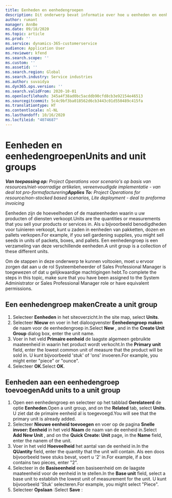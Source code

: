 ```yaml
---
title: Eenheden en eenhedengroepen
description: Dit onderwerp bevat informatie over hoe u eenheden en eenhedengroepen kunt maken in Dynamics 365 Project Operations.
author: rumant
manager: AnnBe
ms.date: 09/18/2020
ms.topic: article
ms.prod: ''
ms.service: dynamics-365-customerservice
audience: Application User
ms.reviewer: kfend
ms.search.scope: ''
ms.custom: ''
ms.assetid: ''
ms.search.region: Global
ms.search.industry: Service industries
ms.author: suvaidya
ms.dyn365.ops.version: ''
ms.search.validFrom: 2020-10-01
ms.openlocfilehash: 345a4f38ad0bc5acddb90cfd8cb3e92154e46513
ms.sourcegitcommit: 5c4c9bf3ba018562d6cb3443c01d550489c415fa
ms.translationtype: HT
ms.contentlocale: nl-NL
ms.lasthandoff: 10/16/2020
ms.locfileid: "4074687"
---
```

# <a name="units-and-unit-groups"></a><span data-ttu-id="85b7b-103">Eenheden en eenhedengroepen</span><span class="sxs-lookup"><span data-stu-id="85b7b-103">Units and unit groups</span></span>

<span data-ttu-id="85b7b-104">_**Van toepassing op:** Project Operations voor scenario's op basis van resources/niet-voorradige artikelen, vereenvoudigde implementatie - van deal tot pro-formafacturering_</span><span class="sxs-lookup"><span data-stu-id="85b7b-104">_**Applies To:** Project Operations for resource/non-stocked based scenarios, Lite deployment - deal to proforma invoicing_</span></span>

<span data-ttu-id="85b7b-105">Eenheden zijn de hoeveelheden of de maateenheden waarin u uw producten of diensten verkoopt.</span><span class="sxs-lookup"><span data-stu-id="85b7b-105">Units are the quantities or measurements that you sell your products or services in.</span></span> <span data-ttu-id="85b7b-106">Als u bijvoorbeeld benodigdheden voor tuinieren verkoopt, kunt u zaden in eenheden van pakketten, dozen en pallets verkopen.</span><span class="sxs-lookup"><span data-stu-id="85b7b-106">For example, if you sell gardening supplies, you might sell seeds in units of packets, boxes, and pallets.</span></span> <span data-ttu-id="85b7b-107">Een eenhedengroep is een verzameling van deze verschillende eenheden.</span><span class="sxs-lookup"><span data-stu-id="85b7b-107">A unit group is a collection of these different units.</span></span>

<span data-ttu-id="85b7b-108">Om de stappen in deze onderwerp te kunnen voltooien, moet u ervoor zorgen dat aan u de rol Systeembeheerder of Sales Professional Manager is toegewezen of dat u gelijkwaardige machtigingen hebt.</span><span class="sxs-lookup"><span data-stu-id="85b7b-108">To complete the steps in this topic, make sure that you have been assigned to the System Administrator or Sales Professional Manager role or have equivalent permissions.</span></span>

## <a name="create-a-unit-group"></a><span data-ttu-id="85b7b-109">Een eenhedengroep maken</span><span class="sxs-lookup"><span data-stu-id="85b7b-109">Create a unit group</span></span>

1. <span data-ttu-id="85b7b-110">Selecteer **Eenheden** in het siteoverzicht.</span><span class="sxs-lookup"><span data-stu-id="85b7b-110">In the site map, select **Units**.</span></span>
2. <span data-ttu-id="85b7b-111">Selecteer **Nieuw** en voer in het dialoogvenster **Eenhedengroep maken** de naam voor de eenhedengroep in.</span><span class="sxs-lookup"><span data-stu-id="85b7b-111">Select **New** , and in the **Create Unit Group** dialog box, enter the unit name.</span></span>
3. <span data-ttu-id="85b7b-112">Voer in het veld **Primaire eenheid** de laagste algemeen gebruikte maateenheid in waarin het product wordt verkocht.</span><span class="sxs-lookup"><span data-stu-id="85b7b-112">In the **Primary unit** field, enter the lowest common unit of measure that the product will be sold in.</span></span> <span data-ttu-id="85b7b-113">U kunt bijvoorbeeld 'stuk' of 'ons' invoeren.</span><span class="sxs-lookup"><span data-stu-id="85b7b-113">For example, you might enter "piece" or "ounce".</span></span>
4. <span data-ttu-id="85b7b-114">Selecteer **OK**.</span><span class="sxs-lookup"><span data-stu-id="85b7b-114">Select **OK**.</span></span>

## <a name="add-units-to-a-unit-group"></a><span data-ttu-id="85b7b-115">Eenheden aan een eenhedengroep toevoegen</span><span class="sxs-lookup"><span data-stu-id="85b7b-115">Add units to a unit group</span></span>

1. <span data-ttu-id="85b7b-116">Open een eenhedengroep en selecteer op het tabblad **Gerelateerd** de optie **Eenheden**.</span><span class="sxs-lookup"><span data-stu-id="85b7b-116">Open a unit group, and on the **Related** tab, select **Units**.</span></span> <span data-ttu-id="85b7b-117">U ziet dat de primaire eenheid al is toegevoegd.</span><span class="sxs-lookup"><span data-stu-id="85b7b-117">You will see that the primary unit is already added.</span></span>
2. <span data-ttu-id="85b7b-118">Selecteer **Nieuwe eenheid toevoegen** en voer op de pagina **Snelle invoer: Eenheid** in het veld **Naam** de naam van de eenheid in.</span><span class="sxs-lookup"><span data-stu-id="85b7b-118">Select **Add New Unit** , and on the **Quick Create: Unit** page, in the **Name** field, enter the nanem of the unit.</span></span>
3. <span data-ttu-id="85b7b-119">Voer in het veld **Hoeveelheid** het aantal van de eenheid in.</span><span class="sxs-lookup"><span data-stu-id="85b7b-119">In the **QUantity** field, enter the quantity that the unit will contain.</span></span> <span data-ttu-id="85b7b-120">Als een doos bijvoorbeeld twee stuks bevat, voert u '2' in.</span><span class="sxs-lookup"><span data-stu-id="85b7b-120">For example, if a box contains two pieces, enter "2".</span></span> 
4. <span data-ttu-id="85b7b-121">Selecteer in de **Basiseenheid** een basiseenheid om de laagste maateenheid voor de eenheid in te stellen.</span><span class="sxs-lookup"><span data-stu-id="85b7b-121">In the **Base unit** field, select a base unit to establish the lowest unit of measurement for the unit.</span></span> <span data-ttu-id="85b7b-122">U kunt bijvoorbeeld 'Stuk' selecteren.</span><span class="sxs-lookup"><span data-stu-id="85b7b-122">For example, you might select "Piece".</span></span>
5. <span data-ttu-id="85b7b-123">Selecteer **Opslaan** :</span><span class="sxs-lookup"><span data-stu-id="85b7b-123">Select **Save** :</span></span>

